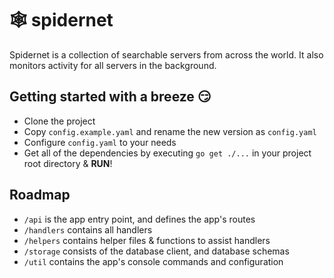 # 🕸️ spidernet

Spidernet is a collection of searchable servers from across the world. It also monitors activity for all servers in the background.


## Getting started with a breeze 😏
* Clone the project
* Copy `config.example.yaml` and rename the new version as `config.yaml`
* Configure `config.yaml` to your needs
* Get all of the dependencies by executing `go get ./...` in your project root directory & **RUN**!

## Roadmap
* `/api` is the app entry point, and defines the app's routes
* `/handlers` contains all handlers
* `/helpers` contains helper files & functions to assist handlers
* `/storage` consists of the database client, and database schemas
* `/util` contains the app's console commands and configuration
